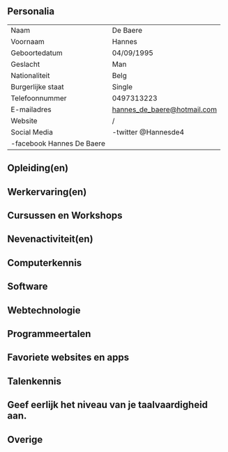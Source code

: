 Personalia
--

|                     |                                |
|-------------------- | ------------------------------ |
| Naam                | De Baere                       |
| Voornaam            | Hannes                         |
| Geboortedatum       | 04/09/1995                     |
| Geslacht            | Man                            |
| Nationaliteit       | Belg                           |
| Burgerlijke staat   | Single                         |
| Telefoonnummer      | 0497313223                     |
| E-mailadres         | hannes_de_baere@hotmail.com    |
| Website             | /                              |
| Social Media        | -twitter @Hannesde4 
-facebook Hannes De Baere |


Opleiding(en)
--


Werkervaring(en)
--


Cursussen en Workshops
--


Nevenactiviteit(en)
--


Computerkennis
--


Software
--


Webtechnologie
--


Programmeertalen
--


Favoriete websites en apps
--


Talenkennis
--


Geef eerlijk het niveau van je taalvaardigheid aan.
--


Overige
--
